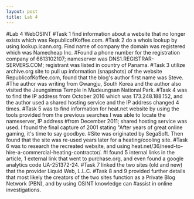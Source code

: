 ```yaml
---
layout: post
title: Lab 4
---
```

#Lab 4 WebOSINT
#Task 1 find information about a website that no longer exists which was RepublicofKoffee.com.
#Task 2 do a whois lookup by using lookup.icann.org.  Find name of company the domain was registered which was Namecheap Inc. 
#Found a phone number for the registration company of 6613102107; nameserver was DNS1.REGISTRAR-SERVERS.COM; registrant was listed in country of Panama.
#Task 3 utilize archive.org site to pull up information (snapshots) of the website RepublicofKoffee.com, found that the blog's author first name was Steve.
#The author was writing from Gwangju, South Korea and the author also visited the Jeungsimsa Temple in Mudeungsan National Park.
#Task 4 was to find the IP address from October 2016 which was 173.248.188.152, and the author used a shared hosting service and the IP address changed 4 times.
#Task 5 was to find information for heat.net website by using the tools provided from the previous searches I was able to locate the nameserver, IP address 
#from December 2011; shared hosting service was used.  I found the final capture of 2001 stating "After years of great online gaming, it's time to say goodbye.
#Site was originated by SegaSoft.  Then found that the site was re-used years later for a heating/cooling site.
#Task 6 was to research the recreated website, and using heat.net/36/need-to-hire-a-commercial-heating-contractor/.
#I found 5 internal links in the article, 1 external link that went to purchase.org, and even found a google analytics code UA-251372-24.
#Task 7 linked the two sites (old and new) that the provider Liquid Web, L.L.C.
#Task 8 and 9 provided further details that most likely the creators of the two sites function as a Private Blog Network (PBN), and by using OSINT knowledge can 
#assist in online investigations.
